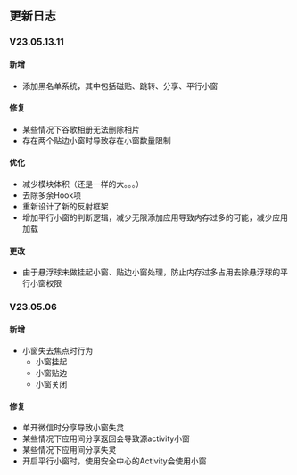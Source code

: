 ## 更新日志

### V23.05.13.11

#### 新增

+ 添加黑名单系统，其中包括磁贴、跳转、分享、平行小窗

#### 修复

+ 某些情况下谷歌相册无法删除相片
+ 存在两个贴边小窗时导致存在小窗数量限制

#### 优化

+ 减少模块体积（还是一样的大。。。）
+ 去除多余Hook项
+ 重新设计了新的反射框架
+ 增加平行小窗的判断逻辑，减少无限添加应用导致内存过多的可能，减少应用加载

#### 更改

+ 由于悬浮球未做挂起小窗、贴边小窗处理，防止内存过多占用去除悬浮球的平行小窗权限

### V23.05.06

#### 新增

+ 小窗失去焦点时行为
  + 小窗挂起
  + 小窗贴边
  + 小窗关闭

#### 修复

+ 单开微信时分享导致小窗失灵
+ 某些情况下应用间分享返回会导致源activity小窗
+ 某些情况下应用间分享失灵
+ 开启平行小窗时，使用安全中心的Activity会使用小窗